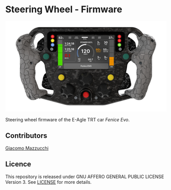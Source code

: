 # Steering Wheel - Firmware

![Steering Wheel Render MockUp](./docs/SteeringWheel.png)

Steering wheel firmware of the E-Agle TRT car <em>Fenice Evo</em>.

## Contributors

[Giacomo Mazzucchi](https://github.com/tzarjakob)

## Licence

This repository is released under GNU AFFERO GENERAL PUBLIC LICENSE Version 3. See [LICENSE](./LICENSE) for more details.
